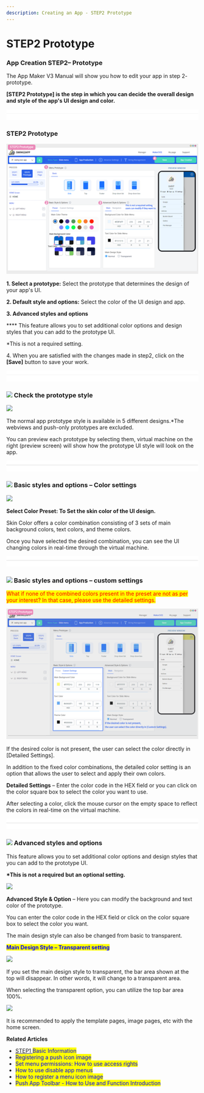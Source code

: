 ```yaml
---
description: Creating an App - STEP2 Prototype
---
```


# STEP2 Prototype

### App Creation STEP2–  Prototype&#x20;

The App Maker V3  Manual will show you how to edit your app in step 2- prototype.

**\[STEP2 Prototype] is the step in which you can decide the overall design and style of the app's UI design and color.**

![](../../.gitbook/assets/구분선.PNG)

### STEP2 Prototype&#x20;

![](../../.gitbook/assets/가이드2.png)

**1. Select a prototype:** Select the prototype that determines the design of your app's UI.

**2. Default style and options:** Select the color of the UI design and app.

**3. Advanced styles and options**

&#x20;**** This feature allows you to set additional color options and design styles that you can add to the prototype UI.

\*This is not a required setting.

4\. When you are satisfied with the changes made in step2, click on the **\[Save]** button to save your work.

![](../../.gitbook/assets/구분선.PNG)

### ![](https://wp.swing2app.co.kr/wp-content/uploads/2018/09/%EB%8B%A8%EB%9D%BD1-1.png) Check the prototype style

![](https://wp.swing2app.co.kr/wp-content/uploads/2022/07/%EB%85%B9%ED%99%94\_2022\_07\_01\_14\_50\_40\_340.gif)

The normal app prototype style is available in 5 different designs.\*The webviews and push-only prototypes are excluded.

You can preview each prototype by selecting them, virtual machine on the right (preview screen) will show how the prototype UI style will look on the app.&#x20;

![](../../.gitbook/assets/구분선.PNG)

### ![](https://wp.swing2app.co.kr/wp-content/uploads/2018/09/%EB%8B%A8%EB%9D%BD1-1.png) Basic styles and options – Color settings

![](https://wp.swing2app.co.kr/wp-content/uploads/2022/07/%EB%85%B9%ED%99%94\_2022\_07\_01\_14\_52\_49\_797.gif)

**Select Color Preset: To Set the skin color of the UI design.**

Skin Color offers a color combination consisting of 3 sets of main background colors, text colors, and theme colors.

Once you have selected the desired combination, you can see the UI changing colors in real-time through the virtual machine.

![](../../.gitbook/assets/구분선.PNG)

### ![](https://wp.swing2app.co.kr/wp-content/uploads/2018/09/%EB%8B%A8%EB%9D%BD1-1.png) Basic styles and options – custom settings

<mark style="color:red;">What if none of the combined colors present in the preset are not as per your interest? In that case,  please use the detailed settings.</mark>

![](../../.gitbook/assets/가이드2-2.png)

If the desired color is not present, the user can select the color directly in \[Detailed Settings].

In addition to the fixed color combinations, the detailed color setting is an option that allows the user to select and apply their own colors.



**Detailed Settings** – Enter the color code in the HEX field or you can click on the color square box to select the color you want to use.

After selecting a color, click the mouse cursor on the empty space to reflect the colors in real-time on the virtual machine.

![](../../.gitbook/assets/구분선.PNG)

### ![](https://wp.swing2app.co.kr/wp-content/uploads/2018/09/%EB%8B%A8%EB%9D%BD1-1.png) Advanced styles and options

This feature allows you to set additional color options and design styles that you can add to the prototype UI.

**\*This is not a required but an optional setting.**&#x20;

![](https://wp.swing2app.co.kr/wp-content/uploads/2022/07/%EA%B3%A0%EA%B8%89%EC%8A%A4%ED%83%80%EC%9D%BC%EC%83%89%EC%83%81.gif)

**Advanced Style & Option** – Here you can modify the background and text color of the prototype.

You can enter the color code in the HEX field or click on the color square box to select the color you want.

The main design style can also be changed from basic to transparent.



<mark style="color:blue;">**Main Design Style – Transparent setting**</mark>

![](https://wp.swing2app.co.kr/wp-content/uploads/2022/07/%EB%94%94%EC%9E%90%EC%9D%B81.png)

If you set the main design style to transparent, the bar area shown at the top will disappear. In other words, it will change to a transparent area.

When selecting the transparent option, you can utilize the top bar area 100%.



![](https://wp.swing2app.co.kr/wp-content/uploads/2022/07/%EB%94%94%EC%9E%90%EC%9D%B82-1.png)

It is recommended to apply the template pages, image pages, etc with the home screen.





**Related Articles**

* [STEP1 ](https://wp.swing2app.co.kr/documentation/v3manual/step1-basic/)<mark style="color:blue;">Basic Information</mark>
* <mark style="color:blue;">Registering a push icon image</mark>
* <mark style="color:blue;">Set menu permissions: How to use access rights</mark>
* <mark style="color:blue;">How to use disable app menus</mark>
* <mark style="color:blue;">How to register a menu icon image</mark>
* <mark style="color:blue;">Push App Toolbar - How to Use and Function Introduction</mark>
